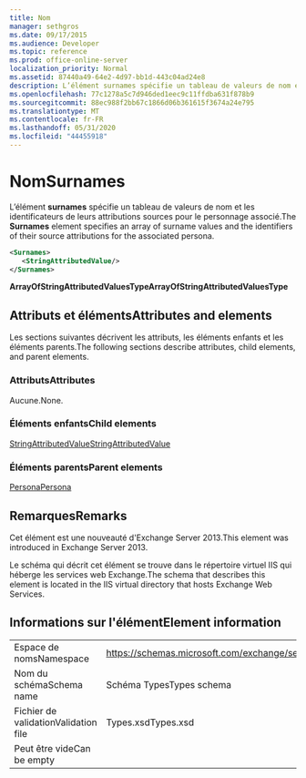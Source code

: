 ```yaml
---
title: Nom
manager: sethgros
ms.date: 09/17/2015
ms.audience: Developer
ms.topic: reference
ms.prod: office-online-server
localization_priority: Normal
ms.assetid: 87440a49-64e2-4d97-bb1d-443c04ad24e8
description: L’élément surnames spécifie un tableau de valeurs de nom et les identificateurs de leurs attributions sources pour le personnage associé.
ms.openlocfilehash: 77c1278a5c7d946ded1eec9c11ffdba631f878b9
ms.sourcegitcommit: 88ec988f2bb67c1866d06b361615f3674a24e795
ms.translationtype: MT
ms.contentlocale: fr-FR
ms.lasthandoff: 05/31/2020
ms.locfileid: "44455918"
---
```

# <a name="surnames"></a><span data-ttu-id="3c71c-103">Nom</span><span class="sxs-lookup"><span data-stu-id="3c71c-103">Surnames</span></span>

<span data-ttu-id="3c71c-104">L’élément **surnames** spécifie un tableau de valeurs de nom et les identificateurs de leurs attributions sources pour le personnage associé.</span><span class="sxs-lookup"><span data-stu-id="3c71c-104">The **Surnames** element specifies an array of surname values and the identifiers of their source attributions for the associated persona.</span></span> 
  
```XML
<Surnames>
   <StringAttributedValue/>
</Surnames>
```

 <span data-ttu-id="3c71c-105">**ArrayOfStringAttributedValuesType**</span><span class="sxs-lookup"><span data-stu-id="3c71c-105">**ArrayOfStringAttributedValuesType**</span></span>
## <a name="attributes-and-elements"></a><span data-ttu-id="3c71c-106">Attributs et éléments</span><span class="sxs-lookup"><span data-stu-id="3c71c-106">Attributes and elements</span></span>

<span data-ttu-id="3c71c-107">Les sections suivantes décrivent les attributs, les éléments enfants et les éléments parents.</span><span class="sxs-lookup"><span data-stu-id="3c71c-107">The following sections describe attributes, child elements, and parent elements.</span></span>
  
### <a name="attributes"></a><span data-ttu-id="3c71c-108">Attributs</span><span class="sxs-lookup"><span data-stu-id="3c71c-108">Attributes</span></span>

<span data-ttu-id="3c71c-109">Aucune.</span><span class="sxs-lookup"><span data-stu-id="3c71c-109">None.</span></span>
  
### <a name="child-elements"></a><span data-ttu-id="3c71c-110">Éléments enfants</span><span class="sxs-lookup"><span data-stu-id="3c71c-110">Child elements</span></span>

[<span data-ttu-id="3c71c-111">StringAttributedValue</span><span class="sxs-lookup"><span data-stu-id="3c71c-111">StringAttributedValue</span></span>](stringattributedvalue.md)
  
### <a name="parent-elements"></a><span data-ttu-id="3c71c-112">Éléments parents</span><span class="sxs-lookup"><span data-stu-id="3c71c-112">Parent elements</span></span>

[<span data-ttu-id="3c71c-113">Persona</span><span class="sxs-lookup"><span data-stu-id="3c71c-113">Persona</span></span>](persona.md)
  
## <a name="remarks"></a><span data-ttu-id="3c71c-114">Remarques</span><span class="sxs-lookup"><span data-stu-id="3c71c-114">Remarks</span></span>

<span data-ttu-id="3c71c-115">Cet élément est une nouveauté d'Exchange Server 2013.</span><span class="sxs-lookup"><span data-stu-id="3c71c-115">This element was introduced in Exchange Server 2013.</span></span>
  
<span data-ttu-id="3c71c-116">Le schéma qui décrit cet élément se trouve dans le répertoire virtuel IIS qui héberge les services web Exchange.</span><span class="sxs-lookup"><span data-stu-id="3c71c-116">The schema that describes this element is located in the IIS virtual directory that hosts Exchange Web Services.</span></span>
  
## <a name="element-information"></a><span data-ttu-id="3c71c-117">Informations sur l'élément</span><span class="sxs-lookup"><span data-stu-id="3c71c-117">Element information</span></span>

|||
|:-----|:-----|
|<span data-ttu-id="3c71c-118">Espace de noms</span><span class="sxs-lookup"><span data-stu-id="3c71c-118">Namespace</span></span>  <br/> |https://schemas.microsoft.com/exchange/services/2006/types  <br/> |
|<span data-ttu-id="3c71c-119">Nom du schéma</span><span class="sxs-lookup"><span data-stu-id="3c71c-119">Schema name</span></span>  <br/> |<span data-ttu-id="3c71c-120">Schéma Types</span><span class="sxs-lookup"><span data-stu-id="3c71c-120">Types schema</span></span>  <br/> |
|<span data-ttu-id="3c71c-121">Fichier de validation</span><span class="sxs-lookup"><span data-stu-id="3c71c-121">Validation file</span></span>  <br/> |<span data-ttu-id="3c71c-122">Types.xsd</span><span class="sxs-lookup"><span data-stu-id="3c71c-122">Types.xsd</span></span>  <br/> |
|<span data-ttu-id="3c71c-123">Peut être vide</span><span class="sxs-lookup"><span data-stu-id="3c71c-123">Can be empty</span></span>  <br/> ||
   

